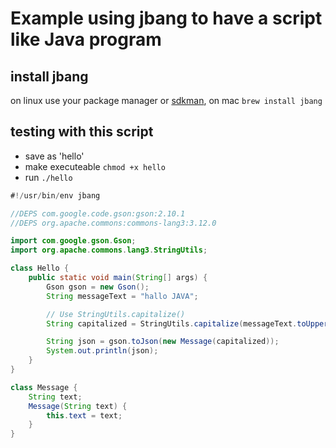 # Example using jbang to have a script like Java program

## install jbang
on linux use your package manager or [sdkman](https://sdkman.io), on mac ``` brew install jbang ```

## testing with this script
- save as 'hello'
- make executeable ``` chmod +x hello ```
- run ``` ./hello ```
 
```java
#!/usr/bin/env jbang

//DEPS com.google.code.gson:gson:2.10.1
//DEPS org.apache.commons:commons-lang3:3.12.0

import com.google.gson.Gson;
import org.apache.commons.lang3.StringUtils;

class Hello {
    public static void main(String[] args) {
        Gson gson = new Gson();
        String messageText = "hallo JAVA";

        // Use StringUtils.capitalize()
        String capitalized = StringUtils.capitalize(messageText.toUpperCase());

        String json = gson.toJson(new Message(capitalized));
        System.out.println(json);
    }
}

class Message {
    String text;
    Message(String text) {
        this.text = text;
    }
}
```
